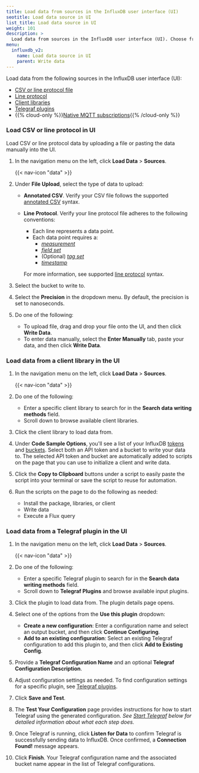 ```yaml
---
title: Load data from sources in the InfluxDB user interface (UI)
seotitle: Load data source in UI
list_title: Load data source in UI
weight: 101
description: >
  Load data from sources in the InfluxDB user interface (UI). Choose from popular client libraries (such as Python, Ruby, Scala, and more!) or load data with a Telegraf plugin (like MQTT Consumer, MySQL, File, and many more!).
menu:
  influxdb_v2:
    name: Load data source in UI
    parent: Write data
---
```


Load data from the following sources in the InfluxDB user interface (UI):

- [CSV or line protocol file](#load-csv-or-line-protocol-in-ui)
- [Line protocol](#load-data-using-line-protocol)
- [Client libraries](#load-data-from-a-client-library-in-the-ui)
- [Telegraf plugins](#load-data-from-a-telegraf-plugin-in-the-ui)
- {{% cloud-only %}}[Native MQTT subscriptions](#set-up-a-native-mqtt-subscription){{% /cloud-only %}}

### Load CSV or line protocol in UI

Load CSV or line protocol data by uploading a file or pasting the data manually into the UI.

1. In the navigation menu on the left, click **Load Data** > **Sources**.

    {{< nav-icon "data" >}}

2. Under **File Upload**, select the type of data to upload:
    - **Annotated CSV**. Verify your CSV file follows the supported [annotated CSV](/influxdb/cloud/reference/syntax/annotated-csv/) syntax.
    - **Line Protocol**. Verify your line protocol file adheres to the following conventions:  
      - Each line represents a data point.
      - Each data point requires a:  
         - [*measurement*](/influxdb/cloud/reference/syntax/line-protocol/#measurement)
         - [*field set*](/influxdb/cloud/reference/syntax/line-protocol/#field-set)
         - (Optional) [*tag set*](/influxdb/cloud/reference/syntax/line-protocol/#tag-set)
         - [*timestamp*](/influxdb/cloud/reference/syntax/line-protocol/#timestamp)

      For more information, see supported [line protocol](/influxdb/cloud/reference/syntax/line-protocol/) syntax.

2. Select the bucket to write to.
4. Select the **Precision** in the dropdown menu. By default, the precision is set to nanoseconds.
5. Do one of the following:
   - To upload file, drag and drop your file onto the UI, and then click **Write Data**.
   - To enter data manually, select the **Enter Manually** tab, paste your data, and then click **Write Data**.

### Load data from a client library in the UI

1.  In the navigation menu on the left, click **Load Data** > **Sources**.

    {{< nav-icon "data" >}}

2. Do one of the following:
   - Enter a specific client library to search for in the **Search data writing methods** field.
   - Scroll down to browse available client libraries.
3. Click the client library to load data from.
4. Under **Code Sample Options**, you'll see a list of your InfluxDB [tokens](/influxdb/v2/reference/glossary/#token) and [buckets](/influxdb/v2/reference/glossary/#bucket). Select both an API token and a bucket to write your data to. The selected API token and bucket are automatically added to scripts on the page that you can use to initialize a client and write data.
5. Click the **Copy to Clipboard** buttons under a script to easily paste the script into your terminal or save the script to reuse for automation.
6. Run the scripts on the page to do the following as needed:
   - Install the package, libraries, or client
   - Write data
   - Execute a Flux query

### Load data from a Telegraf plugin in the UI

1. In the navigation menu on the left, click **Load Data** > **Sources**.

   {{< nav-icon "data" >}}

2. Do one of the following:
   - Enter a specific Telegraf plugin to search for in the **Search data writing methods** field.
   - Scroll down to **Telegraf Plugins** and browse available input plugins.
3. Click the plugin to load data from. The plugin details page opens.
4. Select one of the options from the **Use this plugin** dropdown:
   - **Create a new configuration**: Enter a configuration name and select an output bucket, and then click **Continue Configuring**.
   - **Add to an existing configuration**: Select an existing Telegraf configuration to add this plugin to, and then click **Add to Existing Config**.
5. Provide a **Telegraf Configuration Name** and an optional **Telegraf Configuration Description**.
6. Adjust configuration settings as needed. To find configuration settings for a specific plugin, see [Telegraf plugins](/telegraf/latest/plugins/).
7. Click **Save and Test**.
8. The **Test Your Configuration** page provides instructions for how to start
   Telegraf using the generated configuration.
   _See [Start Telegraf](/influxdb/cloud/write-data/no-code/use-telegraf/auto-config/#start-telegraf) below for detailed information about what each step does._
9. Once Telegraf is running, click **Listen for Data** to confirm Telegraf is successfully sending data to InfluxDB.
   Once confirmed, a **Connection Found!** message appears.
10. Click **Finish**. Your Telegraf configuration name and the associated bucket name appear in the list of Telegraf configurations.
